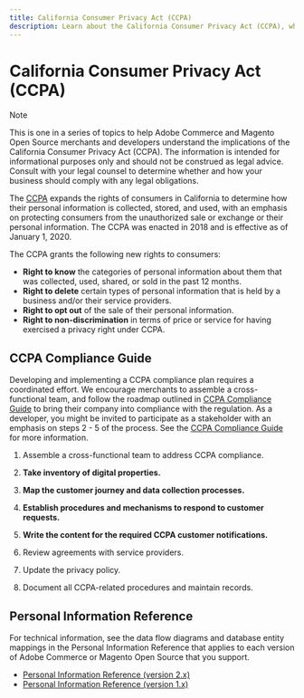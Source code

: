 ```yaml
---
title: California Consumer Privacy Act (CCPA)
description: Learn about the California Consumer Privacy Act (CCPA), which expands the rights of consumers in California for determining how their personal information is collected, stored, and used.
---
```


# California Consumer Privacy Act (CCPA)

>[!NOTE]
>
>This is one in a series of topics to help Adobe Commerce and Magento Open Source merchants and developers understand the implications of the California Consumer Privacy Act (CCPA). The information is intended for informational purposes only and should not be construed as legal advice. Consult with your legal counsel to determine whether and how your business should comply with any legal obligations.

The [CCPA](https://oag.ca.gov/privacy/ccpa) expands the rights of consumers in California to determine how their personal information is collected, stored, and used, with an emphasis on protecting consumers from the unauthorized sale or exchange or their personal information. The CCPA was enacted in 2018 and is effective as of January 1, 2020.

The CCPA grants the following new rights to consumers:

-  **Right to know** the categories of personal information about them that was collected, used, shared, or sold in the past 12 months.
-  **Right to delete** certain types of personal information that is held by a business and/or their service providers.
-  **Right to opt out** of the sale of their personal information.
-  **Right to non-discrimination** in terms of price or service for having exercised a privacy right under CCPA.

## CCPA Compliance Guide

Developing and implementing a CCPA compliance plan requires a coordinated effort. We encourage merchants to assemble a cross-functional team, and follow the roadmap outlined in [CCPA Compliance Guide](https://experienceleague.adobe.com/docs/commerce-admin/start/compliance/privacy/compliance-ccpa.html) to bring their company into compliance with the regulation. As a developer, you might be invited to participate as a stakeholder with an emphasis on steps 2 - 5 of the process. See the [CCPA Compliance Guide](https://experienceleague.adobe.com/docs/commerce-admin/start/compliance/privacy/compliance-ccpa.html) for more information.

1. Assemble a cross-functional team to address CCPA compliance.

1. **Take inventory of digital properties.**

1. **Map the customer journey and data collection processes.**

1. **Establish procedures and mechanisms to respond to customer requests.**

1. **Write the content for the required CCPA customer notifications.**

1. Review agreements with service providers.

1. Update the privacy policy.

1. Document all CCPA-related procedures and maintain records.

## Personal Information Reference

For technical information, see the data flow diagrams and database entity mappings in the Personal Information Reference that applies to each version of Adobe Commerce or Magento Open Source that you support.

-  [Personal Information Reference (version 2.x)](data-m2.md)
-  [Personal Information Reference (version 1.x)](data-m1.md)
